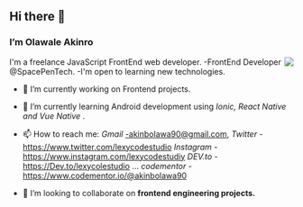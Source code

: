 ## Hi there 👋

### I’m Olawale Akinro

<img src="https://media.giphy.com/media/LMcB8XospGZO8UQq87/giphy.gif" align="right" />

I'm a freelance JavaScript FrontEnd web developer. 
      -FrontEnd Developer @SpacePenTech. 
      -I'm open to learning new technologies.
      
- 🔭 I’m currently working on Frontend projects.
- 🌱 I’m currently learning Android development using _Ionic, React Native and Vue Native_ .
- 📫 How to reach me: _Gmail_ -akinbolawa90@gmail.com, 
                      _Twitter_ -https://www.twitter.com/lexycodestudio 
                      _Instagram_ -https://www.instagram.com/lexycodestudiy 
                      _DEV.to_ -https://Dev.to/lexycolestudio ...
                      _codementor_ - https://www.codementor.io/@akinbolawa90
                     
 - 👯 I’m looking to collaborate on **frontend engineering projects.**

<!--
**lexycole/lexycole** is a ✨ _special_ ✨ repository because its `README.md` (this file) appears on your GitHub profile.

Here are some ideas to get you started:

- 🔭 I’m currently working on ...
- 🌱 I’m currently learning ...
- 👯 I’m looking to collaborate on ...
- 🤔 I’m looking for help with ...
- 💬 Ask me about ...
- 📫 How to reach me: ...
- 😄 Pronouns: ...
- ⚡ Fun fact: ...
-->
